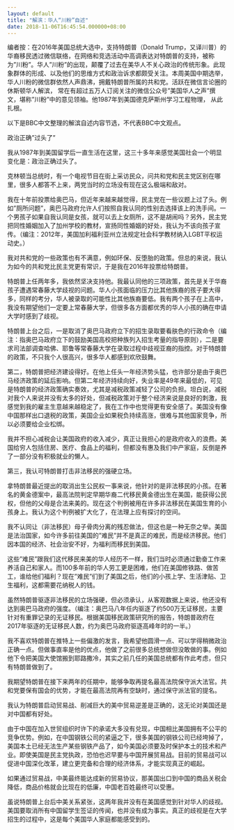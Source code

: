```yaml
---
layout: default
title: "解滨：华人“川粉”自述"
date: 2018-11-06T16:45:54.000000+08:00
---
```


编者按：在2016年美国总统大选中，支持特朗普（Donald Trump，又译川普）的华裔移民透过微信联络，在网络和竞选活动中高调表达对特朗普的支持，被称为”川粉”。华人”川粉”的出现，颠覆了过去在美华人不关心政治的传统形象。此现象群体的形成、以及他们的思维方式和政治诉求都颇受关注。本周美国中期选举，华人川粉的微信群依然人声鼎沸，拥戴特朗普所属的共和党。活跃在微信言论圈的休斯顿华人解滨， 常在有超过五万人订阅关注的微信公众号”美国华人之声”撰文，堪称”川粉”中的意见领袖。他1987年到美国德克萨斯州学习工程物理， 从此扎根。

以下是BBC中文整理的解滨自述内容节选，不代表BBC中文观点。

政治正确”过头了”

我从1987年到美国留学后一直生活在这里，这三十多年来感觉美国社会一个明显变化是：政治正确过头了。

克林顿当总统时，有一个电视节目在街上采访民众，问共和党和民主党区别在哪里，很多人都答不上来，两党当时的立场没有现在这么极端和敌对。

我在十年前投票给奥巴马，但近年来越来越觉得，民主党在一些议题上过了头。例如”厕所问题”，奥巴马政府允许人们按照自我认同的性别去选择该上的洗手间。一个男孩子如果自我认同是女孩，就可以去上女厕所，这不是胡闹吗？另外，民主党把同性婚姻加入了加州学校的教材，宣扬同性婚姻的好处，我认为不该向孩子宣传。（编注：2012年，美国加利福利亚州立法规定社会科学教材纳入LGBT平权运动史。）

我对共和党的一些政策也有不满意，例如环保、反堕胎的政策。但总的来说，我认为如今的共和党比民主党更有常识，于是我在2016年投票给特朗普。

特朗普上任两年多，我依然坚决支持他。我最认同他的三项政策，首先是关于华裔孩子遭遇常春藤大学歧视的问题。华人小孩面临的压力比其他族裔的孩子要大得多，同样的考分，华人被录取的可能性比其他族裔要低。我有两个孩子在上高中，我没有期望他们一定要上常春藤大学，但很多各方面都优秀的华人小孩的确在申请大学时感到了歧视。

特朗普上台之后，一是取消了奥巴马政府立下的招生录取要看肤色的行政命令（编注：指奥巴马政府立下的鼓励美国高校把种族列入招生考量的指导原则），二是要求司法部调查哈佛、耶鲁等常春藤大学在录取过程中歧视亚裔的指控。对于特朗普的政策，不只我个人很高兴，很多华人都感到欢欣鼓舞。

第二，特朗普把经济建设得好。在他上任头一年经济势头猛，也许部分是由于奥巴马经济政策的延后影响。但第二年经济持续向好，失业率是49年来最低的，可见是特朗普的经济政策确实奏效，尤其是减税政策减轻了公司的负担。坦白说，减税对我个人来说并没有太多的好处，但减税政策对于整个经济来说是良好的刺激，我感觉到我的雇主生意越来越稳定了，我在工作中也觉得更有安全感了。美国没有像中国那样出口退税的政策，美国企业如果税负持续高涨，很难与其他国家竞争，所以必须要给企业松绑。

我并不担心减税会让美国政府的收入减少，真正让我担心的是政府收入的浪费。美国给穷人包括住房、医疗、食品上的福利，但都没有惠及我们中产家庭，反倒是养了一部分没有积极就业的懒人。

第三，我认可特朗普打击非法移民的强硬立场。

拿特朗普最近提出的取消出生公民权一事来说，他针对的是非法移民的小孩。在著名的黄金德案中，最高法院判定早期华裔二代移民黄金德出生在美国，能获得公民权，但他的父母是合法来美的。现在这个判例被用在许多非法移民在美国生育的小孩身上。我认为这个判例被扩大化了，在法理上应有探讨的空间。

我不认同让（非法移民）母子骨肉分离的残忍做法，但这也是一种无奈之举。美国是法治国家，如今许多前往美国的”难民”并不是真正的难民，而是经济移民。他们因本国的经济、社会治安不好，为福利而移民到美国。

这些”难民”跟我们这代移民来美的华人经历不一样，我们当时必须通过勤奋工作来养活自己和家人。而100多年前的华人劳工更是困难，他们在美国修铁路、做苦工，谁给他们福利？现在”难民”们到了美国之后，他们的小孩上学、生活津贴、卫生福利，这都需要花纳税人的钱。

虽然特朗普驱逐非法移民的立场强硬，但必须承认，从客观数据上来说，他还没有达到奥巴马政府的强度。（编注：奥巴马八年任内驱逐了约500万无证移民，主要针对有重罪记录的无证移民。根据美国移民政策研究所的报告，特朗普政府在2017年驱逐的无证移民人数，约为奥巴马政府驱逐高峰年时的一半。）

我不喜欢特朗普在推特上一些偏激的发言，我希望他圆滑一点、可以学得稍微政治正确一点。但做事直率是他的优点，他做了之前很多总统想做但没敢做的事。例如他下令把美国大使馆搬到耶路撒冷，其实之前几任的美国总统都有作此考虑，但只有特朗普做到了。

我期望特朗普在接下来两年的任期中，能够争取再提名最高法院保守派大法官。共和党要保有国会的优势，才能在最高法院再有空缺时，通过保守派法官的提名。

我认为特朗普启动贸易战、削减巨大的美中贸易逆差是正确的，这无论对美国还是对中国都有好处。

由于中国在加入世贸组织时许下的承诺大多没有兑现，中国相比美国拥有不公平的竞争优势。例如，在中国钢铁公司的紧逼之下，很多美国的钢铁公司已经垮掉了，美国本土已经无法生产某些钢铁产品了，如今美国必须要及时保护本土的技术和产业。即使美国是民主党执政，恐怕也迟早要与中国开展贸易战。目前的贸易战可以促进中国深化改革，建立更完备和合理的经济体系，才能实现真正的崛起。

如果通过贸易战，中美最终能达成新的贸易协议，那美国出口到中国的商品关税会降低，商品价格就会比现在的低廉，中国老百姓最终可以受惠。

虽说特朗普上台后中美关系紧张，这两年我并没有在美国感觉到针对华人的歧视。美国要取消所有中国留学生签证的传闻，也并没有成为事实。真正的歧视是在大学招生的过程中，这是每个美国华人家庭都能感受到的。

